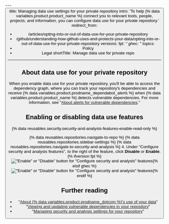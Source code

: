 ---<button>
title: Managing data use settings for your private repository
intro: 'To help {% data variables.product.product_name %} connect you to relevant tools, people, projects, and information, you can configure data use for your private repository.'
redirect_from:
  - /articles/opting-into-or-out-of-data-use-for-your-private-repository
  - /github/understanding-how-github-uses-and-protects-your-data/opting-into-or-out-of-data-use-for-your-private-repository
versions:
  fpt: '*'
  ghec: '*'
topics:
  - Policy
  - Legal
shortTitle: Manage data use for private repo
---

## About data use for your private repository

When you enable data use for your private repository, you'll be able to access the dependency graph, where you can track your repository's dependencies and receive {% data variables.product.prodname_dependabot_alerts %} when {% data variables.product.product_name %} detects vulnerable dependencies. For more information, see "[About alerts for vulnerable dependencies](/github/managing-security-vulnerabilities/about-alerts-for-vulnerable-dependencies#dependabot-alerts-for-vulnerable-dependencies)."

## Enabling or disabling data use features

{% data reusables.security.security-and-analysis-features-enable-read-only %}

{% data reusables.repositories.navigate-to-repo %}
{% data reusables.repositories.sidebar-settings %}
{% data reusables.repositories.navigate-to-security-and-analysis %}
4. Under "Configure security and analysis features", to the right of the feature, click **Disable** or **Enable**.{% ifversion fpt %}
  !["Enable" or "Disable" button for "Configure security and analysis" features](/assets/images/help/repository/security-and-analysis-disable-or-enable-fpt-private.png){% elsif ghec %}
  !["Enable" or "Disable" button for "Configure security and analysis" features](/assets/images/help/repository/security-and-analysis-disable-or-enable-ghec-private.png){% endif %}

## Further reading

- "[About {% data variables.product.prodname_dotcom %}'s use of your data](/articles/about-github-s-use-of-your-data)"
- "[Viewing and updating vulnerable dependencies in your repository](/github/managing-security-vulnerabilities/viewing-and-updating-vulnerable-dependencies-in-your-repository)"
- "[Managing security and analysis settings for your repository](/github/administering-a-repository/managing-security-and-analysis-settings-for-your-repository)"
